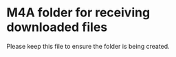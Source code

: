 # M4A folder for receiving downloaded files
Please keep this file to ensure the folder is being created.

